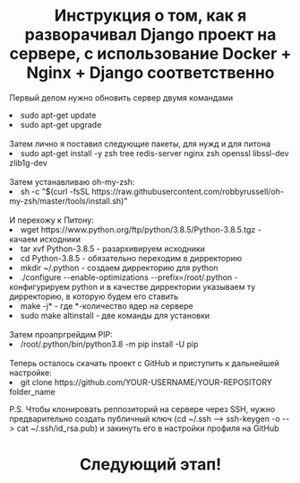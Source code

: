 <h1 align="center">Инструкция о том, как я разворачивал Django проект на сервере, с использование Docker + Nginx + Django соответственно</h1>
<p>Первый делом нужно обновить сервер двумя командами</p>
<li>sudo apt-get update</li>
<li>sudo apt-get upgrade</li>
<br>
Затем лично я поставил следующие пакеты, для нужд и для питона
<li>sudo apt-get install -y zsh tree redis-server nginx zsh openssl libssl-dev zlib1g-dev</li>
<br>
Затем устанавливаю oh-my-zsh:
<li>sh -c "$(curl -fsSL https://raw.githubusercontent.com/robbyrussell/oh-my-zsh/master/tools/install.sh)"</li>
<br>
И перехожу к Питону:
<br>
<li>wget https://www.python.org/ftp/python/3.8.5/Python-3.8.5.tgz - качаем исходники</li>
<li>tar xvf Python-3.8.5 - разархивируем исходники</li>
<li>cd Python-3.8.5 - обязательно переходим в дирректорию</li>
<li>mkdir ~/.python - создаем дирректорию для python</li>
<li>./configure --enable-optimizations --prefix=/root/.python - конфигурируем python и в качестве дирректории указываем ту дирректорию, в которую будем его ставить</li>
<li>make -j* - где *-количество ядер на сервере</li>
<li>sudo make altinstall - две команды для установки</li>
<br>
Затем проапргрейдим PIP:
<li>/root/.python/bin/python3.8 -m pip install -U pip</li>
<br>
Теперь осталось скачать проект с GitHub и приступить к дальнейшей настройке:
<li>git clone https://github.com/YOUR-USERNAME/YOUR-REPOSITORY folder_name</li>
<p>P.S. Чтобы клонировать реппозиторий на сервере через SSH, нужно предварительно создать публичный ключ (cd ~/.ssh --> ssh-keygen -o --> cat ~/.ssh/id_rsa.pub) и закинуть его в настройки профиля на GitHub</p>

<h1 align="center">Следующий этап!</h1>
